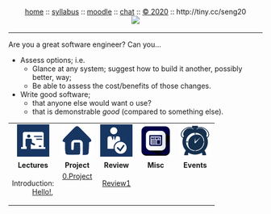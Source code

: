 <a name=top>
<p align=center>
<a href="https://tiny.cc/seng20">home</a> ::
<a href="https://github.com/txt/se20/blob/master/docs/syllabus.md#top">syllabus</a> ::
<a href="https://moodle-courses2021.wolfware.ncsu.edu/course/view.php?id=3873">moodle</a> ::
<a href="http://seng20.slack.com">chat</a> ::
<a href="https://github.com/txt/se20/blob/master/LICENSE.md#top">&copy; 2020</a> :: 
http://tiny.cc/seng20
<br>
<a href="http://tiny.cc/seng20"><img  width=350
  src="https://raw.githubusercontent.com/txt/se20/master/etc/img/teamBanner.png"></a>
</p>
<hr>

Are you a great software engineer? Can you...

- Assess options; i.e.
  - Glance at any system; suggest how to build it another, possibly better, way;
  - Be able to assess the cost/benefits of those changes.
- Write good software;
  - that  anyone else would want o use?
  - that is demonstrable _good_ (compared to something else).


<table width="100%" border=0 align=center>
<tr>
<td align=center><img           src="etc/img/lectures.gif"></td>
<td align=center><img           src="etc/img/homework.png"></td>
<td align=center><img           src="etc/img/review.gif"></td>
<td align=center><img           src="etc/img/news.png"></td>
<td align=center><img  width=64 src="etc/img/time.png"></td>
</tr>
<tr>
<td align=center><b>Lectures</b></td>
<td align=center><b>Project</b>
</td><td align=center><b>Review </td>
<td align=center><b>Misc</b> </td>
<td align=center><b>Events</b> </td>
</tr>
<tr>
<td valign=top  xwidth="100px">

<!-- -------------------------------- -->
<dl>
<dt>
Introduction:
<dd>
<a href="doc/lecture0.md">Hello!</a>,
</dl>


<!-- -------------------------------- -->

</td><td align=center valign=top xwidth="100px">
<a href="doc/project.md">0.Project</a>

</td>
<td align=center   valign=top xwidth="100px">
   
<a href="doc/review1.md">Review1</a><br>
  
</td>
<td align=center valign=top  xwidth="100px">
</td>
<td>
</td>
</tr>

</table>
